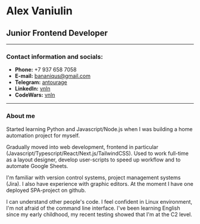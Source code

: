 # Alex Vaniulin

## Junior Frontend Developer

---

### Contact information and socials:

- **Phone:** +7 937 658 7058<br>
- **E-mail:** bananiqus@gmail.com<br>
- **Telegram:** [antourage](https://t.me/antourage/)
- **LinkedIn:** [vnln](https://www.linkedin.com/in/vnln/)
- **CodeWars:** [vnln](https://www.codewars.com/users/vnln)

---

### About me

Started learning Python and Javascript/Node.js when I was building a home automation project for myself.

Gradually moved into web development, frontend in particular (Javascript/Typescript/React/Next.js/TailwindCSS). Used to work full-time as a layout designer, develop user-scripts to speed up workflow and to automate Google Sheets.

I'm familiar with version control systems, project management systems (Jira). I also have experience with graphic editors. At the moment I have one deployed SPA-project on github.

I can understand other people's code. I feel confident in Linux environment, I'm not afraid of the command line interface. I've been learning English since my early childhood, my recent testing showed that I'm at the C2 level.
